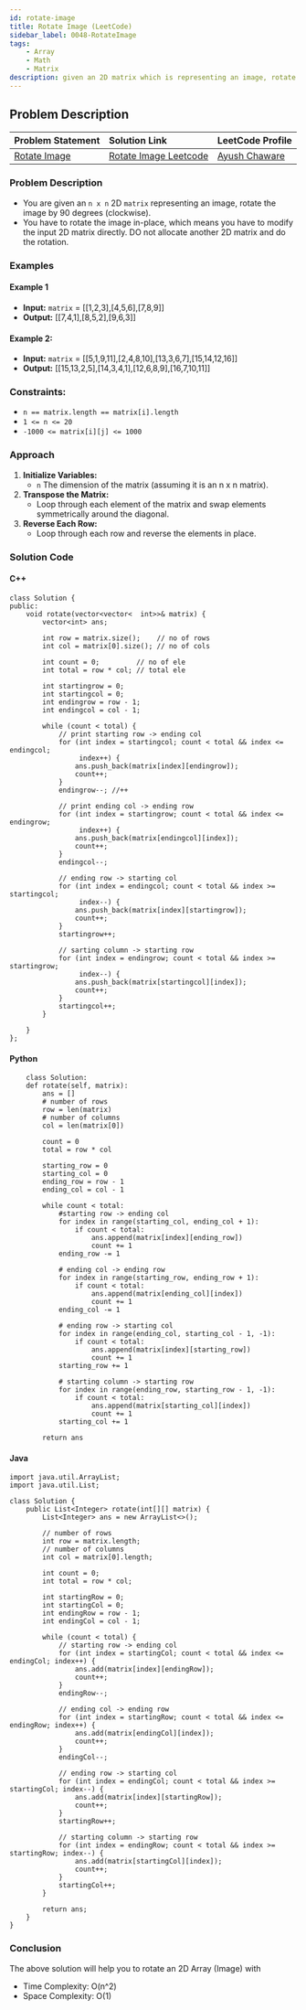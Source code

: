 ```yaml
---
id: rotate-image
title: Rotate Image (LeetCode)
sidebar_label: 0048-RotateImage
tags:
    - Array
    - Math
    - Matrix
description: given an 2D matrix which is representing an image, rotate the image by 90 degrees.
---
```


## Problem Description

| Problem Statement                                                                                           | Solution Link                                                                                                                               | LeetCode Profile                                   |
| :----------------------------------------------------------------------------------------------------------- | :------------------------------------------------------------------------------------------------------------------------------------------ | :------------------------------------------------- |
| [Rotate Image](https://leetcode.com/problems/rotate-image/description/)                                         | [Rotate Image Leetcode](https://leetcode.com/problems/rotate-image/solutions/) | [Ayush Chaware](https://leetcode.com/ayushchaware08) |

### Problem Description
- You are given an `n x n` 2D `matrix` representing an image, rotate the image by 90 degrees (clockwise).
- You have to rotate the image in-place, which means you have to modify the input 2D matrix directly. DO not allocate another 2D matrix and do the rotation.

### Examples

#### Example 1
- **Input:** `matrix` = [[1,2,3],[4,5,6],[7,8,9]]
- **Output:**  [[7,4,1],[8,5,2],[9,6,3]]

#### Example 2:

- **Input:** `matrix` = [[5,1,9,11],[2,4,8,10],[13,3,6,7],[15,14,12,16]]
- **Output:**  [[15,13,2,5],[14,3,4,1],[12,6,8,9],[16,7,10,11]]
 
### Constraints:

- `n == matrix.length == matrix[i].length`
- `1 <= n <= 20`
- `-1000 <= matrix[i][j] <= 1000`

### Approach


1. **Initialize Variables:** 
    - `n` The dimension of the matrix (assuming it is an n x n matrix).
2. **Transpose the Matrix:**
    - Loop through each element of the matrix and swap elements symmetrically around the diagonal.
3. **Reverse Each Row:**
    - Loop through each row and reverse the elements in place.

### Solution Code

#### C++
```
class Solution {
public:
    void rotate(vector<vector<	int>>& matrix) {
        vector<int> ans;

        int row = matrix.size();    // no of rows
        int col = matrix[0].size(); // no of cols

        int count = 0;         // no of ele
        int total = row * col; // total ele

        int startingrow = 0;
        int startingcol = 0;
        int endingrow = row - 1;
        int endingcol = col - 1;

        while (count < total) {
            // print starting row -> ending col
            for (int index = startingcol; count < total && index <= endingcol;
                 index++) {
                ans.push_back(matrix[index][endingrow]);
                count++;
            }
            endingrow--; //++

            // print ending col -> ending row
            for (int index = startingrow; count < total && index <= endingrow;
                 index++) {
                ans.push_back(matrix[endingcol][index]);
                count++;
            }
            endingcol--;

            // ending row -> starting col
            for (int index = endingcol; count < total && index >= startingcol;
                 index--) {
                ans.push_back(matrix[index][startingrow]);
                count++;
            }
            startingrow++;

            // sarting column -> starting row
            for (int index = endingrow; count < total && index >= startingrow;
                 index--) {
                ans.push_back(matrix[startingcol][index]);
                count++;
            }
            startingcol++;
        }
    
    }
};
```

#### Python
``` 
	class Solution:
    def rotate(self, matrix):
        ans = []
        # number of rows
        row = len(matrix)      
        # number of columns 
        col = len(matrix[0])    

        count = 0               
        total = row * col       

        starting_row = 0
        starting_col = 0
        ending_row = row - 1
        ending_col = col - 1

        while count < total:
            #starting row -> ending col
            for index in range(starting_col, ending_col + 1):
                if count < total:
                    ans.append(matrix[index][ending_row])
                    count += 1
            ending_row -= 1

            # ending col -> ending row
            for index in range(starting_row, ending_row + 1):
                if count < total:
                    ans.append(matrix[ending_col][index])
                    count += 1
            ending_col -= 1

            # ending row -> starting col
            for index in range(ending_col, starting_col - 1, -1):
                if count < total:
                    ans.append(matrix[index][starting_row])
                    count += 1
            starting_row += 1

            # starting column -> starting row
            for index in range(ending_row, starting_row - 1, -1):
                if count < total:
                    ans.append(matrix[starting_col][index])
                    count += 1
            starting_col += 1

        return ans
```
#### Java
```
import java.util.ArrayList;
import java.util.List;

class Solution {
    public List<Integer> rotate(int[][] matrix) {
        List<Integer> ans = new ArrayList<>();

        // number of rows
        int row = matrix.length;    
        // number of columns
        int col = matrix[0].length; 

        int count = 0;         
        int total = row * col; 

        int startingRow = 0;
        int startingCol = 0;
        int endingRow = row - 1;
        int endingCol = col - 1;

        while (count < total) {
            // starting row -> ending col
            for (int index = startingCol; count < total && index <= endingCol; index++) {
                ans.add(matrix[index][endingRow]);
                count++;
            }
            endingRow--;

            // ending col -> ending row
            for (int index = startingRow; count < total && index <= endingRow; index++) {
                ans.add(matrix[endingCol][index]);
                count++;
            }
            endingCol--;

            // ending row -> starting col
            for (int index = endingCol; count < total && index >= startingCol; index--) {
                ans.add(matrix[index][startingRow]);
                count++;
            }
            startingRow++;

            // starting column -> starting row
            for (int index = endingRow; count < total && index >= startingRow; index--) {
                ans.add(matrix[startingCol][index]);
                count++;
            }
            startingCol++;
        }

        return ans;
    }
}
```
### Conclusion
The above solution will help you to rotate an 2D Array (Image) with
- Time Complexity: O(n^2)
- Space Complexity:  O(1)

